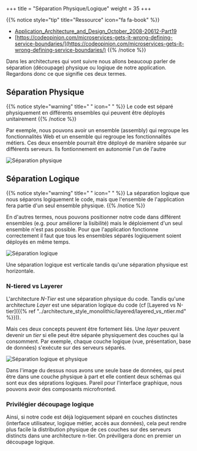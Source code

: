 +++
title = "Séparation Physique/Logique"
weight = 35
+++

{{% notice style="tip" title="Ressource" icon="fa fa-book" %}}
- [Application_Architecture_and_Design_October_2008-20612-Part19](https://www.uop.edu.jo/PDF%20File/petra%20university%20ASP.NET_3.5_Application_Architecture_and_Design_October_2008-20612-Part19.pdf)
- [https://codeopinion.com/microservices-gets-it-wrong-defining-service-boundaries/](https://codeopinion.com/microservices-gets-it-wrong-defining-service-boundaries/)
{{% /notice %}}

Dans les architectures qui vont suivre nous allons beaucoup parler de séparation (découpage) physique ou logique de notre application. Regardons donc ce que signifie ces deux termes.

## Séparation Physique
{{% notice style="warning" title=" " icon=" " %}}
Le code est séparé physiquement en différents ensembles qui peuvent être déployés unitairement
{{% /notice %}}

Par exemple, nous pouvons avoir un ensemble (assembly) qui regroupe les fonctionnalités Web et un ensemble qui regroupe les fonctionnalités métiers. Ces deux ensemble pourrait être déployé de manière séparée sur différents serveurs. Ils fontionnement en autonomie l'un de l'autre

![Séparation physique](https://codeopinion.com/wp-content/uploads/2022/05/7-1-768x650.png?width=20pc)

## Séparation Logique
{{% notice style="warning" title=" " icon=" " %}}
La séparation logique que nous séparons logiquement le code, mais que l'ensemble de l'application fera partie d'un seul ensemble physique.
{{% /notice %}}

En d'autres termes, nous pouvons positionner notre code dans différent ensembles (e.g. pour améliorer la lisibilité) mais le déploiement d'un seul ensemble n'est pas possible. Pour que l'application fonctionne correctement il faut que tous les ensembles séparés logiquement soient déployés en même temps.

![Séparation logique](https://codeopinion.com/wp-content/uploads/2022/05/5-1-768x678.png?width=20pc)

Une séparation logique est verticale tandis qu'une séparation physique est horizontale.

### N-tiered vs Layerer
L'architecture *N-Tier* est une séparation physique du code. Tandis qu'une architecture *Layer* est une séparation logique du code (cf [Layered vs N-tier]({{% ref "../architecture_style_monolithic/layered/layered_vs_ntier.md" %}})).

Mais ces deux concepts peuvent être fortement liés. Une *layer* peuvent devenir un *tier* si elle peut être séparée physiquement
des couches qui la consomment. Par exemple, chaque couche logique (vue, présentation, base de données) s'exécute sur des serveurs séparés.



![Séparation logique et physique](https://codeopinion.com/wp-content/uploads/2022/05/8-1-768x816.png?width=20pc)


Dans l'image du dessus nous avons une seule base de données, qui peut être dans une couche physique à part et elle contient deux schémas qui sont eux des séprations logiques. Pareil pour l'interface graphique, nous pouvons avoir des composants microfronted.

### Privilégier découpage logique

Ainsi, si notre code est déjà logiquement séparé en couches distinctes (interface utilisateur, logique métier, accès aux données), cela peut rendre plus facile la distribution physique de ces couches sur des serveurs distincts dans une architecture n-tier. On préviligera donc en premier un découpage logique.